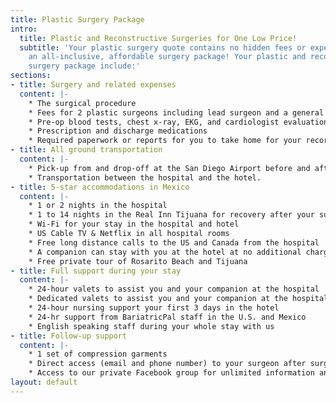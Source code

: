 ```yaml
---
title: Plastic Surgery Package
intro:
  title: Plastic and Reconstructive Surgeries for One Low Price!
  subtitle: 'Your plastic surgery quote contains no hidden fees or expenses. It’s
    an all-inclusive, affordable surgery package! Your plastic and reconstructive
    surgery package include:'
sections:
- title: Surgery and related expenses
  content: |-
    * The surgical procedure
    * Fees for 2 plastic surgeons including lead surgeon and a general surgeon, and the anesthesiologist, a doctor, and a surgeon’s assistant or nurse
    * Pre-op blood tests, chest x-ray, EKG, and cardiologist evaluation
    * Prescription and discharge medications
    * Required paperwork or reports for you to take home for your records and doctors
- title: All ground transportation
  content: |-
    * Pick-up from and drop-off at the San Diego Airport before and after surgery
    * Transportation between the hospital and the hotel.
- title: 5-star accommodations in Mexico
  content: |-
    * 1 or 2 nights in the hospital
    * 1 to 14 nights in the Real Inn Tijuana for recovery after your surgery
    * Wi-Fi for your stay in the hospital and hotel
    * US Cable TV & Netflix in all hospital rooms
    * Free long distance calls to the US and Canada from the hospital
    * A companion can stay with you at the hotel at no additional charge
    * Free private tour of Rosarito Beach and Tijuana
- title: Full support during your stay
  content: |-
    * 24-hour valets to assist you and your companion at the hospital
    * Dedicated valets to assist you and your companion at the hospital and hotel 10am to 6pm
    * 24-hour nursing support your first 3 days in the hotel
    * 24-hr support from BariatricPal staff in the U.S. and Mexico
    * English speaking staff during your whole stay with us
- title: Follow-up support
  content: |-
    * 1 set of compression garments
    * Direct access (email and phone number) to your surgeon after surgery for follow-up
    * Access to our private Facebook group for unlimited information and support
layout: default
---
```


